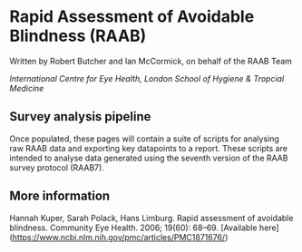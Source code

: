 # Rapid Assessment of Avoidable Blindness (RAAB)

Written by Robert Butcher and Ian McCormick, on behalf of the RAAB Team

*International Centre for Eye Health, London School of Hygiene & Tropcial Medicine*


## Survey analysis pipeline

Once populated, these pages will contain a suite of scripts for analysing raw RAAB data and exporting key datapoints to a report. These scripts are intended to analyse data generated using the seventh version of the RAAB survey protocol (RAAB7).

## More information

Hannah Kuper, Sarah Polack, Hans Limburg. Rapid assessment of avoidable blindness. Community Eye Health. 2006; 19(60): 68–69. [Available here] (https://www.ncbi.nlm.nih.gov/pmc/articles/PMC1871676/)

